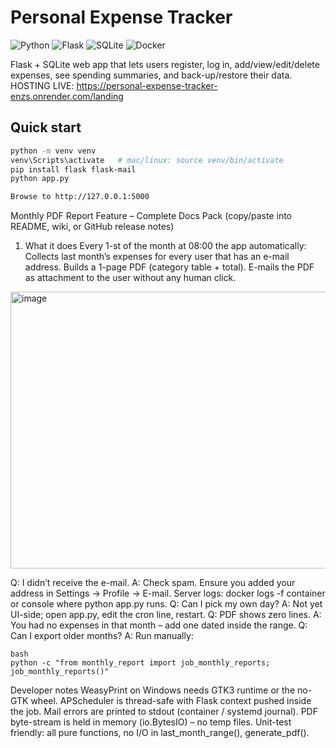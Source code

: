 # Personal Expense Tracker

![Python](https://img.shields.io/badge/python-3.11-blue)
![Flask](https://img.shields.io/badge/web-flask-green)
![SQLite](https://img.shields.io/badge/db-sqlite-lightgrey)
![Docker](https://img.shields.io/badge/run-docker-2496ed)

Flask + SQLite web app that lets users register, log in, add/view/edit/delete expenses, see spending summaries, and back-up/restore their data.
HOSTING LIVE: https://personal-expense-tracker-enzs.onrender.com/landing
## Quick start
```bash
python -m venv venv
venv\Scripts\activate   # mac/linux: source venv/bin/activate
pip install flask flask-mail
python app.py

Browse to http://127.0.0.1:5000
```
Monthly PDF Report Feature – Complete Docs Pack
(copy/paste into README, wiki, or GitHub release notes)
1. What it does
Every 1-st of the month at 08:00 the app automatically:
Collects last month’s expenses for every user that has an e-mail address.
Builds a 1-page PDF (category table + total).
E-mails the PDF as attachment to the user without any human click.
<img width="778" height="443" alt="image" src="https://github.com/user-attachments/assets/7e0366e4-f3b5-4e70-8ec2-9851f44bb654" />

Q: I didn’t receive the e-mail.
A: Check spam. Ensure you added your address in Settings → Profile → E-mail.
Server logs: docker logs -f container or console where python app.py runs.
Q: Can I pick my own day?
A: Not yet UI-side; open app.py, edit the cron line, restart.
Q: PDF shows zero lines.
A: You had no expenses in that month – add one dated inside the range.
Q: Can I export older months?
A: Run manually:
```
bash
python -c "from monthly_report import job_monthly_reports; job_monthly_reports()"
```
Developer notes
WeasyPrint on Windows needs GTK3 runtime or the no-GTK wheel.
APScheduler is thread-safe with Flask context pushed inside the job.
Mail errors are printed to stdout (container / systemd journal).
PDF byte-stream is held in memory (io.BytesIO) – no temp files.
Unit-test friendly: all pure functions, no I/O in last_month_range(), generate_pdf().



